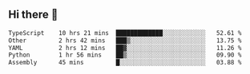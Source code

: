 ## Hi there 👋

<!--
**whirlun/whirlun** is a ✨ _special_ ✨ repository because its `README.md` (this file) appears on your GitHub profile.

Here are some ideas to get you started:

- 🔭 I’m currently working on ...
- 🌱 I’m currently learning ...
- 👯 I’m looking to collaborate on ...
- 🤔 I’m looking for help with ...
- 💬 Ask me about ...
- 📫 How to reach me: ...
- 😄 Pronouns: ...
- ⚡ Fun fact: ...
-->
<!--START_SECTION:waka-->

```txt
TypeScript    10 hrs 21 mins  █████████████░░░░░░░░░░░░   52.61 %
Other         2 hrs 42 mins   ███▒░░░░░░░░░░░░░░░░░░░░░   13.75 %
YAML          2 hrs 12 mins   ██▓░░░░░░░░░░░░░░░░░░░░░░   11.26 %
Python        1 hr 56 mins    ██▒░░░░░░░░░░░░░░░░░░░░░░   09.90 %
Assembly      45 mins         █░░░░░░░░░░░░░░░░░░░░░░░░   03.88 %
```

<!--END_SECTION:waka-->
